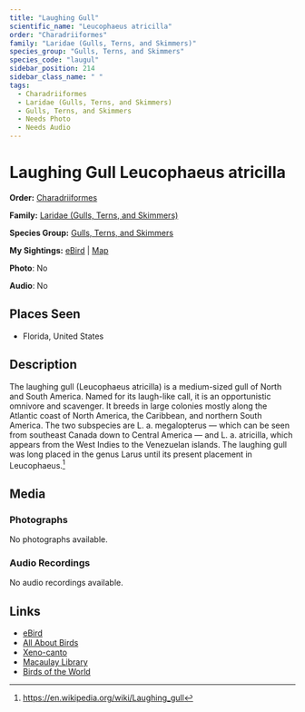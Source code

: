 ```yaml
---
title: "Laughing Gull"
scientific_name: "Leucophaeus atricilla"
order: "Charadriiformes"
family: "Laridae (Gulls, Terns, and Skimmers)"
species_group: "Gulls, Terns, and Skimmers"
species_code: "laugul"
sidebar_position: 214
sidebar_class_name: " "
tags: 
  - Charadriiformes
  - Laridae (Gulls, Terns, and Skimmers)
  - Gulls, Terns, and Skimmers
  - Needs Photo
  - Needs Audio
---
```


# Laughing Gull <span className='sci_name'>Leucophaeus atricilla</span>

**Order:** [Charadriiformes](/tags/charadriiformes)

**Family:** [Laridae (Gulls, Terns, and Skimmers)](/tags/laridae-gulls-terns-and-skimmers)

**Species Group:** [Gulls, Terns, and Skimmers](/tags/gulls-terns-and-skimmers)

**My Sightings:** [eBird](https://ebird.org/lifelist?r=world&time=life&spp=laugul) | [Map](/map?species_code=laugul)

**Photo**: No 

**Audio**: No

## Places Seen

* Florida, United States

## Description
The laughing gull (Leucophaeus atricilla) is a medium-sized gull of North and South America. Named for its laugh-like call, it is an opportunistic omnivore and scavenger. It breeds in large colonies mostly along the Atlantic coast of North America, the Caribbean, and northern South America. The two subspecies are L. a. megalopterus — which can be seen from southeast Canada down to Central America — and L. a. atricilla, which appears from the West Indies to the Venezuelan islands. The laughing gull was long placed in the genus Larus until its present placement in Leucophaeus.[^1]

[^1]: https://en.wikipedia.org/wiki/Laughing_gull

## Media
### Photographs
No photographs available.

### Audio Recordings
No audio recordings available.

## Links
* [eBird](https://ebird.org/species/laugul) 
* [All About Birds](https://www.allaboutbirds.org/guide/laugul) 
* [Xeno-canto](https://www.xeno-canto.org/species/leucophaeus-atricilla) 
* [Macaulay Library](https://search.macaulaylibrary.org/catalog?taxonCode=laugul&sort=rating_rank_desc)
* [Birds of the World](https://birdsoftheworld.org/bow/species/laugul)

